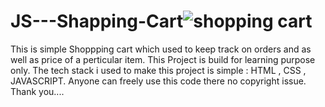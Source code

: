 # JS---Shapping-Cart![shopping cart](https://user-images.githubusercontent.com/64981810/211146410-60d7a2e3-25d8-43bb-8536-1e027fd364e3.jpg)
This is simple Shoppping cart which used to keep track on orders and as well as price of a perticular item.
This Project is build for learning purpose only.
The tech stack i used to make this project is simple : HTML , CSS , JAVASCRIPT.
Anyone can freely use this code there no copyright issue.
Thank you....
